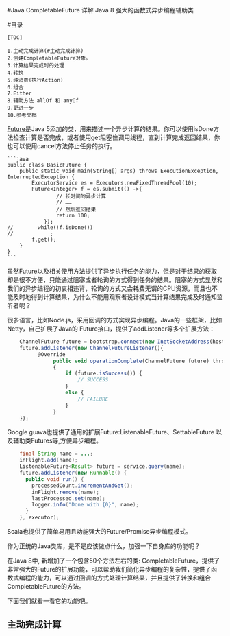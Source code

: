 #Java CompletableFuture 详解
    Java 8 强大的函数式异步编程辅助类

#目录
```
[TOC]

1.主动完成计算(#主动完成计算)
2.创建CompletableFuture对象。
3.计算结果完成时的处理
4.转换
5.纯消费(执行Action)
6.组合
7.Either
8.辅助方法 allOf 和 anyOf
9.更进一步
10.参考文档
```


<a href="https://docs.oracle.com/javase/8/docs/api/java/util/concurrent/Future.html">Future</a>是Java 5添加的类，用来描述一个异步计算的结果。你可以使用isDone方法检查计算是否完成，或者使用get阻塞住调用线程，直到计算完成返回结果，你也可以使用cancel方法停止任务的执行。

    ```java
    public class BasicFuture {
        public static void main(String[] args) throws ExecutionException, InterruptedException {
            ExecutorService es = Executors.newFixedThreadPool(10);
            Future<Integer> f = es.submit(() ->{
                    // 长时间的异步计算
                    // ……
                    // 然后返回结果
                    return 100;
                });
    //        while(!f.isDone())
    //            ;
            f.get();
        }
    }
    ```
虽然Future以及相关使用方法提供了异步执行任务的能力，但是对于结果的获取却是很不方便，只能通过阻塞或者轮询的方式得到任务的结果。阻塞的方式显然和我们的异步编程的初衷相违背，轮询的方式又会耗费无谓的CPU资源，而且也不能及时地得到计算结果，为什么不能用观察者设计模式当计算结果完成及时通知监听者呢？

很多语言，比如Node.js，采用回调的方式实现异步编程。Java的一些框架，比如Netty，自己扩展了Java的 Future接口，提供了addListener等多个扩展方法：

```js
    ChannelFuture future = bootstrap.connect(new InetSocketAddress(host, port));
    future.addListener(new ChannelFutureListener(){
          @Override
               public void operationComplete(ChannelFuture future) throws Exception
               {
                   if (future.isSuccess()) {
                       // SUCCESS
                   }
                   else {
                       // FAILURE
                   }
               }
    });
```
Google guava也提供了通用的扩展Future:ListenableFuture、SettableFuture 以及辅助类Futures等,方便异步编程。

```java
    final String name = ...;
    inFlight.add(name);
    ListenableFuture<Result> future = service.query(name);
    future.addListener(new Runnable() {
      public void run() {
        processedCount.incrementAndGet();
        inFlight.remove(name);
        lastProcessed.set(name);
        logger.info("Done with {0}", name);
      }
    }, executor);
```
Scala也提供了简单易用且功能强大的Future/Promise异步编程模式。

作为正统的Java类库，是不是应该做点什么，加强一下自身库的功能呢？

在Java 8中, 新增加了一个包含50个方法左右的类: CompletableFuture，提供了非常强大的Future的扩展功能，可以帮助我们简化异步编程的复杂性，提供了函数式编程的能力，可以通过回调的方式处理计算结果，并且提供了转换和组合CompletableFuture的方法。

下面我们就看一看它的功能吧。

## <span id="CF1">主动完成计算
